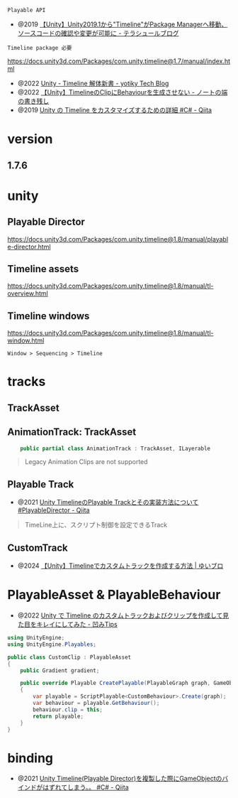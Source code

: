 `Playable API`

- @2019 [【Unity】Unity2019.1から"Timeline"がPackage Managerへ移動、ソースコードの確認や変更が可能に - テラシュールブログ](https://tsubakit1.hateblo.jp/entry/2019/01/21/210756)

`Timeline package 必要`

https://docs.unity3d.com/Packages/com.unity.timeline@1.7/manual/index.html

- @2022 [Unity - Timeline 解体新書 - yotiky Tech Blog](https://yotiky.hatenablog.com/entry/unity_timeline)
- @2022 [【Unity】TimelineのClipにBehaviourを生成させない - ノートの端の書き残し](https://nigiri.hatenablog.com/entry/2022/10/12/113417)
- @2019 [Unity の Timeline をカスタマイズするための詳細 #C# - Qiita](https://qiita.com/hadashiA/items/566f0d0222cb9a4e209b)

# version

## 1.7.6

# unity

## Playable Director

https://docs.unity3d.com/Packages/com.unity.timeline@1.8/manual/playable-director.html

## Timeline assets

https://docs.unity3d.com/Packages/com.unity.timeline@1.8/manual/tl-overview.html

## Timeline windows

https://docs.unity3d.com/Packages/com.unity.timeline@1.8/manual/tl-window.html

`Window > Sequencing > Timeline`

# tracks

## TrackAsset

## AnimationTrack: TrackAsset

```cs
    public partial class AnimationTrack : TrackAsset, ILayerable
```

> Legacy Animation Clips are not supported

## Playable Track

- @2021 [Unity TimelineのPlayable Trackとその実装方法について #PlayableDirector - Qiita](https://qiita.com/Hibiro22/items/7803a19da03f6cf231d7)
> TimeLine上に、スクリプト制御を設定できるTrack

## CustomTrack

- @2024 [【Unity】Timelineでカスタムトラックを作成する方法 | ゆいブロ](https://www.yui-tech-blog.com/entry/20200229-1582986697/)

# PlayableAsset & PlayableBehaviour

- @2022 [Unity で Timeline のカスタムトラックおよびクリップを作成して見た目をキレイにしてみた - 凹みTips](https://tips.hecomi.com/entry/2022/03/28/235336)

```cs
using UnityEngine;
using UnityEngine.Playables;

public class CustomClip : PlayableAsset
{
    public Gradient gradient;

    public override Playable CreatePlayable(PlayableGraph graph, GameObject go)
    {
        var playable = ScriptPlayable<CustomBehaviour>.Create(graph);
        var behaviour = playable.GetBehaviour();
        behaviour.clip = this;
        return playable;
    }
}
```


# binding

- @2021 [Unity Timeline(Playable Director)を複製した際にGameObjectのバインドがはずれてしまう。。 #C# - Qiita](https://qiita.com/kumi0708/items/20799452ab65996f0df6)
